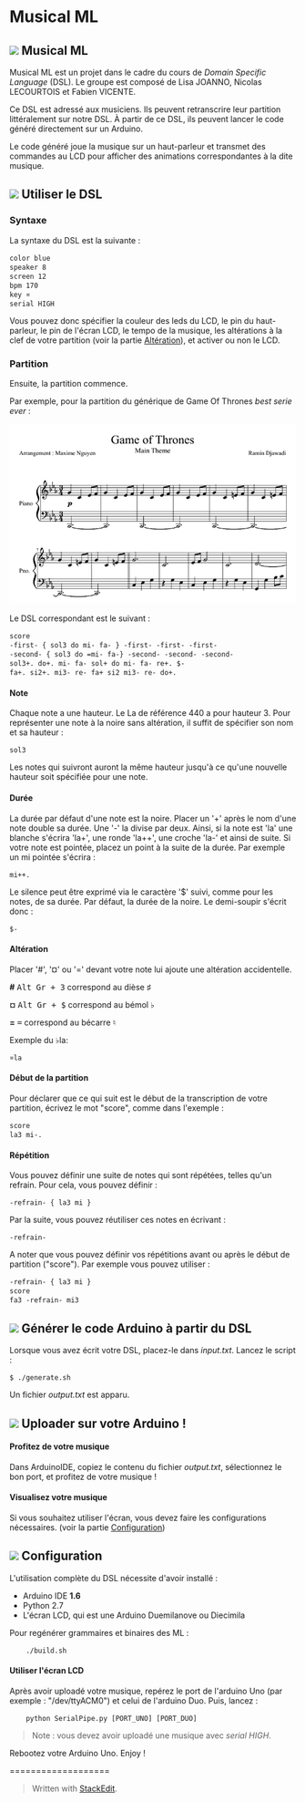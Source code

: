 Musical ML
===================

## <img src="https://cdn0.iconfinder.com/data/icons/octicons/1024/book-48.png"/>  Musical ML

Musical ML est un projet dans le cadre du cours de *Domain Specific Language* (DSL). Le groupe est composé de Lisa JOANNO, Nicolas LECOURTOIS et Fabien VICENTE.

Ce DSL est adressé aux musiciens. Ils peuvent retranscrire leur partition littéralement sur notre DSL. À partir de ce DSL, ils peuvent lancer le code généré directement sur un Arduino.

Le code généré joue la musique sur un haut-parleur et transmet des commandes au LCD pour afficher des animations correspondantes à la dite musique.

## <img src="https://cdn2.iconfinder.com/data/icons/flat-ui-icons-24-px/24/new-24-48.png"/> Utiliser le DSL

### Syntaxe
La syntaxe du DSL est la suivante : 

    color blue
    speaker 8
    screen 12
    bpm 170
    key ¤
    serial HIGH

Vous pouvez donc spécifier la couleur des leds du LCD, le pin du haut-parleur, le pin de l'écran LCD, le tempo de la musique, les altérations à la clef de votre partition (voir la partie  [Altération](#altération)), et activer ou non le LCD.

### Partition

Ensuite, la partition commence. 

Par exemple, pour la partition du générique de Game Of Thrones *best serie ever* : 

<img src="img/got.png">

Le DSL correspondant est le suivant : 

    score
    -first- { sol3 do mi- fa- } -first- -first- -first-
    -second- { sol3 do =mi- fa-} -second- -second- -second-
    sol3+. do+. mi- fa- sol+ do mi- fa- re+. $-
    fa+. si2+. mi3- re- fa+ si2 mi3- re- do+.

####  Note

Chaque note a une hauteur. Le La de référence 440 a pour hauteur 3. Pour représenter une note à la noire sans altération, il suffit de spécifier son nom et sa hauteur : 

    sol3

Les notes qui suivront auront la même hauteur jusqu'à ce qu'une nouvelle hauteur soit spécifiée pour une note. 

####  Durée

La durée par défaut d'une note est la noire. Placer un '+' après le nom d'une note double sa durée. Une '-' la divise par deux. Ainsi, si la note est 'la' une blanche s'écrira 'la+', une ronde 'la++', une croche 'la-' et ainsi de suite.
Si votre note est pointée, placez un point à la suite de la durée. Par exemple un mi pointée s'écrira :

    mi++.

Le silence peut être exprimé via le caractère '$' suivi, comme pour les notes, de sa durée. Par défaut, la durée de la noire. Le demi-soupir s'écrit donc : 

    $-

####  Altération 
Placer '#', '¤' ou '=' devant votre note lui ajoute une altération accidentelle. 

**\#** <kbd>Alt Gr + 3</kbd> correspond au dièse ♯

**¤** <kbd>Alt Gr + $</kbd> correspond au bémol ♭

**=** <kbd>=</kbd> correspond au bécarre ♮

Exemple du ♭la:

    ¤la

####  Début de la partition

Pour déclarer que ce qui suit est le début de la transcription de votre partition, écrivez le mot "score", comme dans l'exemple : 

    score
    la3 mi-.

####  Répétition

Vous pouvez définir une suite de notes qui sont répétées, telles qu'un refrain. Pour cela, vous pouvez définir : 

    -refrain- { la3 mi }

Par la suite, vous pouvez réutiliser ces notes en écrivant :

    -refrain-

A noter que vous pouvez définir vos répétitions avant ou après le début de partition ("score"). Par exemple vous pouvez utiliser :

    -refrain- { la3 mi }
    score
    fa3 -refrain- mi3

## <img src="https://cdn0.iconfinder.com/data/icons/octicons/1024/git-compare-48.png"/> Générer le code Arduino à partir du DSL


Lorsque vous avez écrit votre DSL, placez-le dans *input.txt*. Lancez le script :

    $ ./generate.sh 

Un fichier *output.txt* est apparu. 

## <img src="https://cdn0.iconfinder.com/data/icons/octicons/1024/link-external-48.png"/> Uploader sur votre Arduino !

#### Profitez de votre musique

Dans ArduinoIDE, copiez le contenu du fichier *output.txt*, sélectionnez le bon port, et profitez de votre musique !

#### Visualisez votre musique

Si vous souhaitez utiliser l'écran, vous devez faire les configurations nécessaires. (voir la partie [Configuration](Configuration))

## <img src="https://cdn0.iconfinder.com/data/icons/octicons/1024/gear-48.png"/> Configuration

L'utilisation complète du DSL nécessite d'avoir installé :
- Arduino IDE **1.6**
- Python 2.7
- L'écran LCD, qui est une Arduino Duemilanove ou Diecimila

Pour regénérer grammaires et binaires des ML : 

        ./build.sh

#### Utiliser l'écran LCD

Après avoir uploadé votre musique, repérez le port de l'arduino Uno (par exemple : "/dev/ttyACM0") et celui de l'arduino Duo.
Puis, lancez :

        python SerialPipe.py [PORT_UNO] [PORT_DUO]

> Note : vous devez avoir uploadé une musique avec *serial HIGH*.

Rebootez votre Arduino Uno. Enjoy !

===================

> Written with [StackEdit](https://stackedit.io/).

